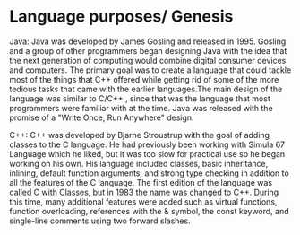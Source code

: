 #  Language purposes/ Genesis
Java:
Java was developed by James Gosling and released in 1995. Gosling and a group of other programmers began designing Java with the idea that the next generation of computing would combine digital consumer devices and computers. The primary goal was to create a language that could tackle most of the things that C++ offered while getting rid of some of the more tedious tasks that came with the earlier languages.The main design of the language was similar to C/C++ , since that was the language that most programmers were familiar with at the time. Java was released with the promise of a "Write Once, Run Anywhere" design. 

C++:
C++ was developed by Bjarne Stroustrup with the goal of adding classes to the C language. He had previously been working with Simula 67 Language which he liked, but it was too slow for practical use so he began working on his own. His language included classes, basic inheritance, inlining, default function arguments, and strong type checking in addition to all the features of the C language. The first edition of the language was called C with Classes, but in 1983 the name was changed to C++. During this time, many additional features were added such as virtual functions, function overloading, references with the & symbol, the const keyword, and single-line comments using two forward slashes. 



